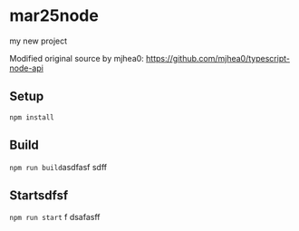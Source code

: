 # mar25node

my new project

Modified original source by mjhea0: https://github.com/mjhea0/typescript-node-api

## Setup

`npm install`

## Build

`npm run build`asdfasf
sdff
## Startsdfsf

`npm run start`
f
dsafasff
